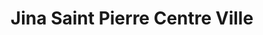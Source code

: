 ---
title: "Jina Saint Pierre Centre Ville"
url: /saint-pierre/jina-saint-pierre-centre-ville/
shop: chaussures
---